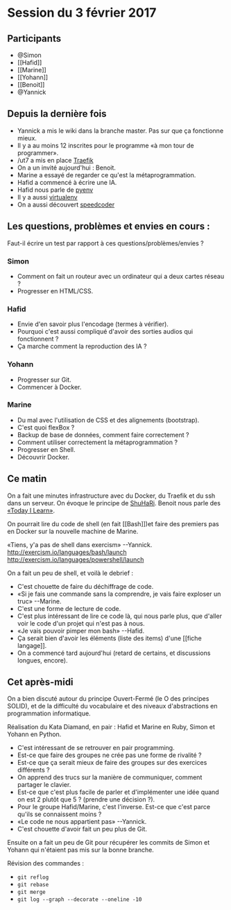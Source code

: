 # Session du 3 février 2017

## Participants

- @Simon
- [[Hafid]]
- [[Marine]]
- [[Yohann]]
- [[Benoit]]
- @Yannick

## Depuis la dernière fois

- Yannick a mis le wiki dans la branche master. Pas sur que ça fonctionne mieux.
- Il y a au moins 12 inscrites pour le programme «à mon tour de programmer».
- /ut7 a mis en place [Traefik](https://traefik.io/)
- On a un invité aujourd'hui : Benoit.
- Marine a essayé de regarder ce qu'est la métaprogrammation.
- Hafid a commencé à écrire une IA.
- Hafid nous parle de [pyenv](https://github.com/yyuu/pyenv)
- Il y a aussi [virtualenv](https://pypi.python.org/pypi/virtualenv)
- On a aussi découvert [speedcoder](http://www.speedcoder.net/)

## Les questions, problèmes et envies en cours :

Faut-il écrire un test par rapport à ces questions/problèmes/envies ?

### Simon

- Comment on fait un routeur avec un ordinateur qui a deux cartes réseau ?
- Progresser en HTML/CSS.

### Hafid

- Envie d'en savoir plus l'encodage (termes à vérifier).
- Pourquoi c'est aussi compliqué d'avoir des sorties audios qui fonctionnent ?
- Ça marche comment la reproduction des IA ?

### Yohann

- Progresser sur Git.
- Commencer à Docker.

### Marine

- Du mal avec l'utilisation de CSS et des alignements (bootstrap).
- C'est quoi flexBox ?
- Backup de base de données, comment faire correctement ?
- Comment utiliser correctement la métaprogrammation ?
- Progresser en Shell.
- Découvrir Docker.


## Ce matin

On a fait une minutes infrastructure avec du Docker, du Traefik et du ssh dans un serveur.
On évoque le principe de [ShuHaRi](https://en.wikipedia.org/wiki/Shuhari).
Benoit nous parle des [«Today I Learn»](https://github.com/benoittgt/til).

On pourrait lire du code de shell (en fait [[Bash]])et faire des premiers pas en Docker sur la nouvelle machine de Marine.

«Tiens, y'a pas de shell dans exercism» --Yannick.
http://exercism.io/languages/bash/launch
http://exercism.io/languages/powershell/launch

On a fait un peu de shell, et voilà le debrief :

- C'est chouette de faire du déchiffrage de code.
- «Si je fais une commande sans la comprendre, je vais faire exploser un truc» --Marine.
- C'est une forme de lecture de code.
- C'est plus intéressant de lire ce code là, qui nous parle plus, que d'aller voir le code d'un projet qui n'est pas à nous.
- «Je vais pouvoir pimper mon bash» --Hafid.
- Ça serait bien d'avoir les éléments (liste des items) d'une [[fiche langage]].
- On a commencé tard aujourd'hui (retard de certains, et discussions longues, encore).

## Cet après-midi

On a bien discuté autour du principe Ouvert-Fermé (le O des principes SOLID), et de la difficulté du vocabulaire et des niveaux d'abstractions en programmation informatique.

Réalisation du Kata Diamand, en pair : Hafid et Marine en Ruby, Simon et Yohann en Python.

- C'est intéressant de se retrouver en pair programming.
- Est-ce que faire des groupes ne crée pas une forme de rivalité ?
- Est-ce que ça serait mieux de faire des groupes sur des exercices différents ?
- On apprend des trucs sur la manière de communiquer, comment partager le clavier.
- Est-ce que c'est plus facile de parler et d'implémenter une idée quand on est 2 plutôt que 5 ? (prendre une décision ?).
- Pour le groupe Hafid/Marine, c'est l'inverse. Est-ce que c'est parce qu'ils se connaissent moins ?
- «Le code ne nous appartient pas» --Yannick.
- C'est chouette d'avoir fait un peu plus de Git.

Ensuite on a fait un peu de Git pour récupérer les commits de Simon et Yohann qui n'étaient pas mis sur la bonne branche.

Révision des commandes :

- `git reflog`
- `git rebase`
- `git merge`
- `git log --graph --decorate --oneline -10`
